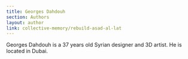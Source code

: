 ```yaml
---
title: Georges Dahdouh
section: Authors
layout: author
link: collective-memory/rebuild-asad-al-lat
---
```

Georges Dahdouh is a 37 years old Syrian designer and 3D artist. He is located
in Dubai.


